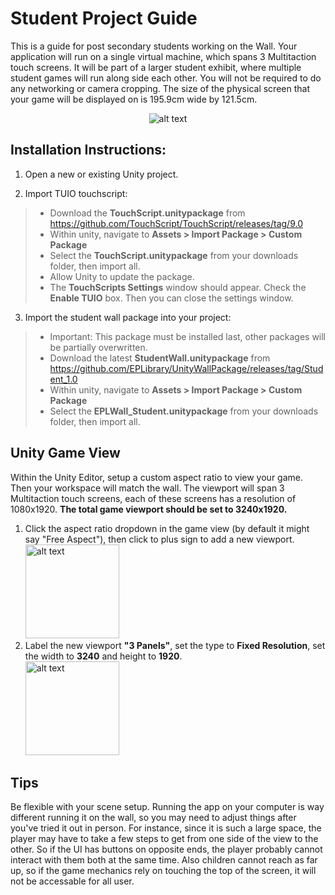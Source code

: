 # Student Project Guide

This is a guide for post secondary students working on the Wall. Your application will run on a single virtual machine, which spans 3 Multitaction touch screens. It will be part of a larger student exhibit, where multiple student games will run along side each other. You will not be required to do any networking or camera cropping. The size of the physical screen that your game will be displayed on is 195.9cm wide by 121.5cm.

<p align="center"><img src="https://github.com/haleyrequa/UnityWallPackage/blob/main/Documentation/Images/StudentProjects.PNG?raw=true" alt="alt text"></p>

## Installation Instructions:

1. Open a new or existing Unity project.

2. Import TUIO touchscript:
> - Download the **TouchScript.unitypackage** from https://github.com/TouchScript/TouchScript/releases/tag/9.0
> - Within unity, navigate to **Assets > Import Package > Custom Package**
> - Select the **TouchScript.unitypackage** from your downloads folder, then import all.
> - Allow Unity to update the package.
> - The **TouchScripts Settings** window should appear. Check the **Enable TUIO** box. Then you can close the settings window.

3. Import the student wall package into your project:
> - Important: This package must be installed last, other packages will be partially overwritten.
> - Download the latest **StudentWall.unitypackage** from https://github.com/EPLibrary/UnityWallPackage/releases/tag/Student_1.0
> - Within unity, navigate to **Assets > Import Package > Custom Package**
> - Select the **EPLWall_Student.unitypackage** from your downloads folder, then import all.


## Unity Game View
Within the Unity Editor, setup a custom aspect ratio to view your game. Then your workspace will match the wall. The viewport will span 3 Multitaction touch screens, each of these screens has a resolution of 1080x1920. **The total game viewport should be set to 3240x1920.**

1. Click the aspect ratio dropdown in the game view (by default it might say "Free Aspect"), then click to plus sign to add a new viewport. <br /><img src="https://github.com/haleyrequa/UnityWallPackage/blob/main/Documentation/Images/AspectRatioDropDown.png?raw=true" alt="alt text" height=150>
2. Label the new viewport **"3 Panels"**, set the type to **Fixed Resolution**, set the width to **3240** and height to **1920**. <br /><img src="https://github.com/haleyrequa/UnityWallPackage/blob/main/Documentation/Images/3PanelsSettings.PNG?raw=true" alt="alt text" height=150>


## Tips
Be flexible with your scene setup. Running the app on your computer is way different running it on the wall, so you may need to adjust things after you've tried it out in person. For instance, since it is such a large space, the player may have to take a few steps to get from one side of the view to the other. So if the UI has buttons on opposite ends, the player probably cannot interact with them both at the same time. Also children cannot reach as far up, so if the game mechanics rely on touching the top of the screen, it will not be accessable for all user.
